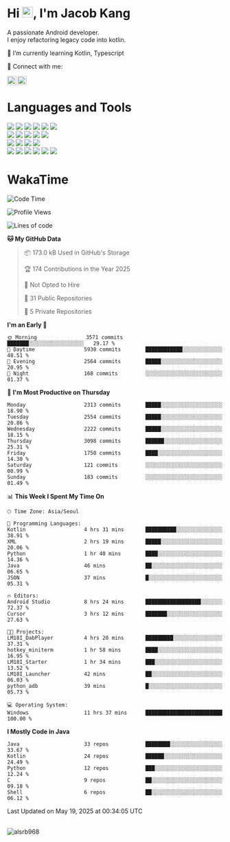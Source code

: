 # Hi <img src="https://media.giphy.com/media/hvRJCLFzcasrR4ia7z/giphy.gif" width="25px">, I'm Jacob Kang
A passionate Android developer.
</br>
I enjoy refactoring legacy code into kotlin.

🌱 I’m currently learning Kotlin, Typescript

🤝 Connect with me:

<a href="https://www.linkedin.com/in/minkyu-kang-b7477b1b2/"><img align="left" src="https://raw.githubusercontent.com/yushi1007/yushi1007/main/images/linkedin.svg" alt="Minkyu Kang | LinkedIn" width="21px"/></a>
<a href="https://www.instagram.com/_jacob_kang/"><img align="left" src="https://raw.githubusercontent.com/yushi1007/yushi1007/main/images/instagram.svg" alt="Jacob Kang | Instagram" width="21px"/></a>

</br>

# Languages and Tools

<div align="left">
<img src="https://img.shields.io/badge/java-007396?logo=java&logoColor=white"/>
<img src="https://img.shields.io/badge/kotlin-7F52FF?logo=kotlin&logoColor=white"/>
<img src="https://img.shields.io/badge/python-3776AB?logo=python&logoColor=white"/>
<img src="https://img.shields.io/badge/bash shell-4EAA25?logo=gnubash&logoColor=white"/>
<img src="https://img.shields.io/badge/c-A8B9CC?logo=c&logoColor=white"/>
<img src="https://img.shields.io/badge/c++-00599C?logo=c%2b%2b&logoColor=white"/>
</div>
<div align="left">
<img src="https://img.shields.io/badge/git-F05032?logo=git&logoColor=white"/>
<img src="https://img.shields.io/badge/github-181717?logo=github&logoColor=white"/>
<img src="https://img.shields.io/badge/mysql-4479A1?logo=mysql&logoColor=white"/>
<img src="https://img.shields.io/badge/sqlite-003B57?logo=sqlite&logoColor=white"/>
<img src="https://img.shields.io/badge/amazon AWS-232F3E?logo=amazonaws&logoColor=white"/>
</div>
<div align="left">
<img src="https://img.shields.io/badge/android-3DDC84?logo=android&logoColor=white"/>
<img src="https://img.shields.io/badge/linux-FCC624?logo=linux&logoColor=white"/>
<img src="https://img.shields.io/badge/flask-000000?logo=flask&logoColor=white"/>
<img src="https://img.shields.io/badge/arduino-00979D?logo=arduino&logoColor=white"/>
</div>
<div align="left">
<img src="https://img.shields.io/badge/slack-4A154B?logo=slack&logoColor=white"/>
<img src="https://img.shields.io/badge/notion-000000?logo=notion&logoColor=white"/>
<img src="https://img.shields.io/badge/jira-0052CC?logo=jira&logoColor=white"/>
<img src="https://img.shields.io/badge/postman-FF6C37?logo=postman&logoColor=white"/>
<img src="https://img.shields.io/badge/intellij-000000?logo=intellijidea&logoColor=white"/>
<img src="https://img.shields.io/badge/pycharm-000000?logo=pycharm&logoColor=white"/>
</div>

# WakaTime

<!--START_SECTION:waka-->
![Code Time](http://img.shields.io/badge/Code%20Time-4%2C804%20hrs%204%20mins-blue)

![Profile Views](http://img.shields.io/badge/Profile%20Views-0-blue)

![Lines of code](https://img.shields.io/badge/From%20Hello%20World%20I%27ve%20Written-5.2%20million%20lines%20of%20code-blue)

**🐱 My GitHub Data** 

> 📦 173.0 kB Used in GitHub's Storage 
 > 
> 🏆 174 Contributions in the Year 2025
 > 
> 🚫 Not Opted to Hire
 > 
> 📜 31 Public Repositories 
 > 
> 🔑 5 Private Repositories 
 > 
**I'm an Early 🐤** 

```text
🌞 Morning                3571 commits        ███████░░░░░░░░░░░░░░░░░░   29.17 % 
🌆 Daytime                5938 commits        ████████████░░░░░░░░░░░░░   48.51 % 
🌃 Evening                2564 commits        █████░░░░░░░░░░░░░░░░░░░░   20.95 % 
🌙 Night                  168 commits         ░░░░░░░░░░░░░░░░░░░░░░░░░   01.37 % 
```
📅 **I'm Most Productive on Thursday** 

```text
Monday                   2313 commits        █████░░░░░░░░░░░░░░░░░░░░   18.90 % 
Tuesday                  2554 commits        █████░░░░░░░░░░░░░░░░░░░░   20.86 % 
Wednesday                2222 commits        █████░░░░░░░░░░░░░░░░░░░░   18.15 % 
Thursday                 3098 commits        ██████░░░░░░░░░░░░░░░░░░░   25.31 % 
Friday                   1750 commits        ████░░░░░░░░░░░░░░░░░░░░░   14.30 % 
Saturday                 121 commits         ░░░░░░░░░░░░░░░░░░░░░░░░░   00.99 % 
Sunday                   183 commits         ░░░░░░░░░░░░░░░░░░░░░░░░░   01.49 % 
```


📊 **This Week I Spent My Time On** 

```text
🕑︎ Time Zone: Asia/Seoul

💬 Programming Languages: 
Kotlin                   4 hrs 31 mins       ██████████░░░░░░░░░░░░░░░   38.91 % 
XML                      2 hrs 19 mins       █████░░░░░░░░░░░░░░░░░░░░   20.06 % 
Python                   1 hr 40 mins        ████░░░░░░░░░░░░░░░░░░░░░   14.36 % 
Java                     46 mins             ██░░░░░░░░░░░░░░░░░░░░░░░   06.65 % 
JSON                     37 mins             █░░░░░░░░░░░░░░░░░░░░░░░░   05.31 % 

🔥 Editors: 
Android Studio           8 hrs 24 mins       ██████████████████░░░░░░░   72.37 % 
Cursor                   3 hrs 12 mins       ███████░░░░░░░░░░░░░░░░░░   27.63 % 

🐱‍💻 Projects: 
LM18I_DabPlayer          4 hrs 20 mins       █████████░░░░░░░░░░░░░░░░   37.31 % 
hotkey_miniterm          1 hr 58 mins        ████░░░░░░░░░░░░░░░░░░░░░   16.95 % 
LM18I_Starter            1 hr 34 mins        ███░░░░░░░░░░░░░░░░░░░░░░   13.52 % 
LM18I_Launcher           42 mins             ██░░░░░░░░░░░░░░░░░░░░░░░   06.03 % 
python_adb               39 mins             █░░░░░░░░░░░░░░░░░░░░░░░░   05.73 % 

💻 Operating System: 
Windows                  11 hrs 37 mins      █████████████████████████   100.00 % 
```

**I Mostly Code in Java** 

```text
Java                     33 repos            ████████░░░░░░░░░░░░░░░░░   33.67 % 
Kotlin                   24 repos            ██████░░░░░░░░░░░░░░░░░░░   24.49 % 
Python                   12 repos            ███░░░░░░░░░░░░░░░░░░░░░░   12.24 % 
C                        9 repos             ██░░░░░░░░░░░░░░░░░░░░░░░   09.18 % 
Shell                    6 repos             ██░░░░░░░░░░░░░░░░░░░░░░░   06.12 % 
```




 Last Updated on May 19, 2025 at 00:34:05 UTC
<!--END_SECTION:waka-->

</br>

<div align="left">
<img align="left" src="https://github-readme-stats.vercel.app/api/top-langs?username=alsrb968&show_icons=true&locale=en&layout=compact&theme=dark" alt="alsrb968" />
</div>
